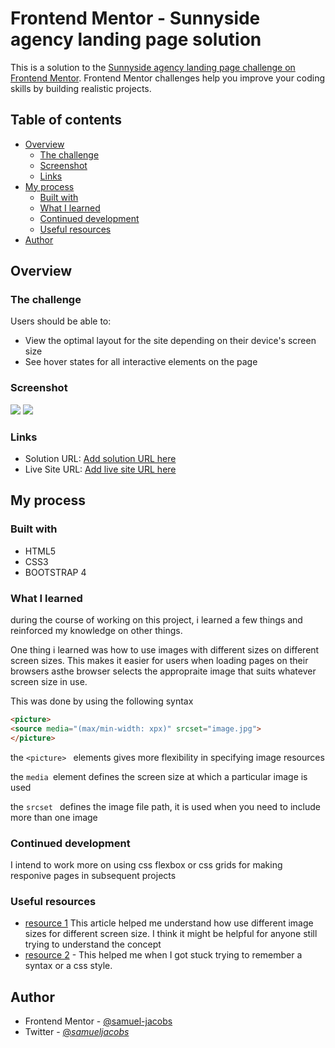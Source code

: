  # Frontend Mentor - Sunnyside agency landing page solution

This is a solution to the [Sunnyside agency landing page challenge on Frontend Mentor](https://www.frontendmentor.io/challenges/sunnyside-agency-landing-page-7yVs3B6ef). Frontend Mentor challenges help you improve your coding skills by building realistic projects.

## Table of contents

- [Overview](#overview)
  - [The challenge](#the-challenge)
  - [Screenshot](#screenshot)
  - [Links](#links)
- [My process](#my-process)
  - [Built with](#built-with)
  - [What I learned](#what-i-learned)
  - [Continued development](#continued-development)
  - [Useful resources](#useful-resources)
- [Author](#author)



## Overview

### The challenge

Users should be able to:

- View the optimal layout for the site depending on their device's screen size
- See hover states for all interactive elements on the page

### Screenshot

![](.images/sunnyside-mobile.png)
![](.images/sunnyside-desktop.png)


### Links

- Solution URL: [Add solution URL here](https://your-solution-url.com)
- Live Site URL: [Add live site URL here](https://your-live-site-url.com)

## My process

### Built with

- HTML5
- CSS3
- BOOTSTRAP 4


### What I learned

during the course of working on this project, i learned a few things and reinforced my knowledge on other things.

One thing i learned was how to use images with different sizes on different screen sizes. This makes it easier for users
when loading pages on their browsers asthe browser selects the appropraite image that suits whatever screen size in use.

 This was done by using the following syntax
 ```html 
<picture>
<source media="(max/min-width: xpx)" srcset="image.jpg">
</picture>
```
the ```<picture> ``` elements gives more flexibility in specifying image resources

the ```media ```element defines the screen size at which a particular image is used

the ```srcset ``` defines the image file path, it is used when you need to include more than one image 


### Continued development

I intend to work more on using css flexbox or css grids for making responive pages in subsequent projects

### Useful resources

- [resource 1](https://https://developer.mozilla.org/en-US/docs/Learn/HTML/Multimedia_and_embedding/Responsive_images)
  This article helped me understand how use different image sizes for different screen size. I think it might be helpful
  for anyone still trying to understand the concept
- [resource 2](https://www.w3schools.com) - This helped me when I got stuck trying to remember a syntax or a css style.



## Author

- Frontend Mentor - [@samuel-jacobs](https://www.frontendmentor.io/profile/samuel-jacobs)
- Twitter - [@_samueljacobs_](https://www.twitter.com/_samueljacobs_)



